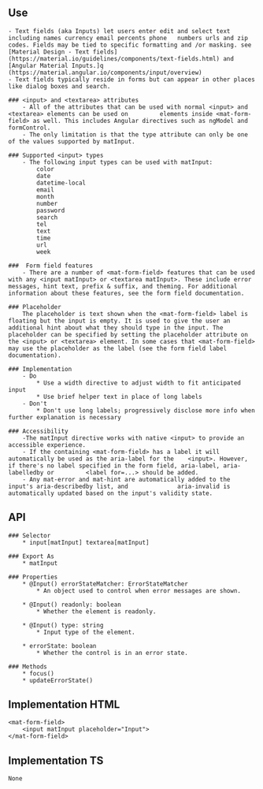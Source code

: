 ## Use
    - Text fields (aka Inputs) let users enter edit and select text including names currency email percents phone   numbers urls and zip codes. Fields may be tied to specific formatting and /or masking. see [Material Design - Text fields](https://material.io/guidelines/components/text-fields.html) and [Angular Material Inputs.]q      (https://material.angular.io/components/input/overview) 
    - Text fields typically reside in forms but can appear in other places like dialog boxes and search.

    ### <input> and <textarea> attributes
        - All of the attributes that can be used with normal <input> and <textarea> elements can be used on         elements inside <mat-form-field> as well. This includes Angular directives such as ngModel and            formControl.
        - The only limitation is that the type attribute can only be one of the values supported by matInput.

    ### Supported <input> types
        - The following input types can be used with matInput:
            color
            date
            datetime-local
            email
            month
            number
            password
            search
            tel
            text
            time
            url
            week

    ###  Form field features
        - There are a number of <mat-form-field> features that can be used with any <input matInput> or <textarea matInput>. These include error messages, hint text, prefix & suffix, and theming. For additional information about these features, see the form field documentation.

    ### Placeholder
        The placeholder is text shown when the <mat-form-field> label is floating but the input is empty. It is used to give the user an additional hint about what they should type in the input. The placeholder can be specified by setting the placeholder attribute on the <input> or <textarea> element. In some cases that <mat-form-field> may use the placeholder as the label (see the form field label documentation).   

    ### Implementation
        - Do
            * Use a width directive to adjust width to fit anticipated input 
            * Use brief helper text in place of long labels
        - Don't
            * Don't use long labels; progressively disclose more info when further explanation is necessary

    ### Accessibility
        -The matInput directive works with native <input> to provide an accessible experience.
        - If the containing <mat-form-field> has a label it will automatically be used as the aria-label for the    <input>. However, if there's no label specified in the form field, aria-label, aria-labelledby or         <label for=...> should be added.
        - Any mat-error and mat-hint are automatically added to the input's aria-describedby list, and              aria-invalid is automatically updated based on the input's validity state.


## API
    ### Selector
        * input[matInput] textarea[matInput]

    ### Export As
        * matInput

    ### Properties
        * @Input() errorStateMatcher: ErrorStateMatcher
            * An object used to control when error messages are shown.

        * @Input() readonly: boolean
            * Whether the element is readonly.

        * @Input() type: string
            * Input type of the element.

        * errorState: boolean
            * Whether the control is in an error state.
    
    ### Methods
        * focus()
        * updateErrorState()

## Implementation HTML
    <mat-form-field>
        <input matInput placeholder="Input">
    </mat-form-field>

## Implementation TS
    None